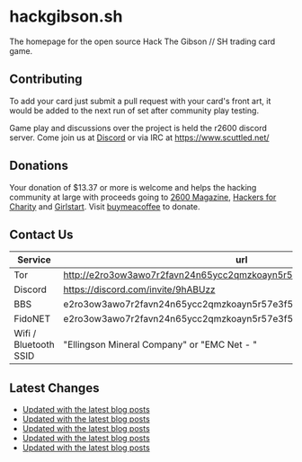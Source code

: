 # hackgibson.sh
The homepage for the open source Hack The Gibson // SH trading card game.


## Contributing

To add your card just submit a pull request with your card's front art, it would be added to the next run of set after community play testing.

Game play and discussions over the project is held the r2600 discord server. Come join us at [Discord](https://discord.com/invite/9hABUzz) or via IRC at https://www.scuttled.net/


## Donations

Your donation of $13.37 or more is welcome and helps the hacking community at large with proceeds going to [2600 Magazine](https://2600.com/), [Hackers for Charity](https://hackersforcharity.org) and [Girlstart](https://girlstart.org).  Visit [buymeacoffee](https://www.buymeacoffee.com/hackgibson.sh) to donate.


## Contact Us

Service | url
-|-
Tor | http://e2ro3ow3awo7r2favn24n65ycc2qmzkoayn5r57e3f56nvjwdcgg32ad.onion
Discord | https://discord.com/invite/9hABUzz
BBS | e2ro3ow3awo7r2favn24n65ycc2qmzkoayn5r57e3f56nvjwdcgg32ad.onion:23
FidoNET | e2ro3ow3awo7r2favn24n65ycc2qmzkoayn5r57e3f56nvjwdcgg32ad.onion:24554
Wifi / Bluetooth SSID | "Ellingson Mineral Company" or "EMC Net - <fidonet address>"

## Latest Changes
<!-- BLOG-POST-LIST:START -->
- [Updated with the latest blog posts](https://github.com/DFW2600/hackgibson.sh/commit/07ebf2d669b98fc3f93e6f46e835ff6d831c4b31)
- [Updated with the latest blog posts](https://github.com/DFW2600/hackgibson.sh/commit/6c3d2862fd5754be5ac51f68ca3ea27bc8687bab)
- [Updated with the latest blog posts](https://github.com/DFW2600/hackgibson.sh/commit/38f467f3252e007562e566c49c081a2b7de3d7b7)
- [Updated with the latest blog posts](https://github.com/DFW2600/hackgibson.sh/commit/3a7d436d1f4bad95e0eef738f8c78cec61478223)
- [Updated with the latest blog posts](https://github.com/DFW2600/hackgibson.sh/commit/320988ac583b9d51d1f4f6e5f4d2b1705a429220)
<!-- BLOG-POST-LIST:END -->
